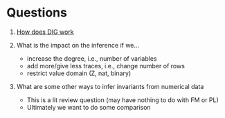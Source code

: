 # Questions

1. [How does DIG work](dig.md)

2. What is the impact on the inference if we...
    * increase the degree, i.e., number of variables
    * add more/give less traces, i.e., change number of rows
    * restrict value domain (Z, nat, binary)
   
3. What are some other ways to infer invariants from numerical data
    * This is a lit review question (may have nothing to do with FM or PL)
    * Ultimately we want to do some comparison







